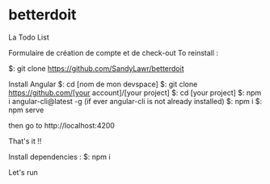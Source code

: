 # betterdoit
La Todo List

Formulaire de création de compte et de check-out
To reinstall :

$: git clone https://github.com/SandyLawr/betterdoit

Install Angular
$: cd [nom de mon devspace]
$: git clone https://github.com/[your account]/[your project]
$: cd [your project]
$: npm i angular-cli@latest -g (if ever angular-cli is not already installed)
$: npm i
$: npm serve

then go to http://localhost:4200

That's it !!

Install dependencies :
$: npm i

Let's run
